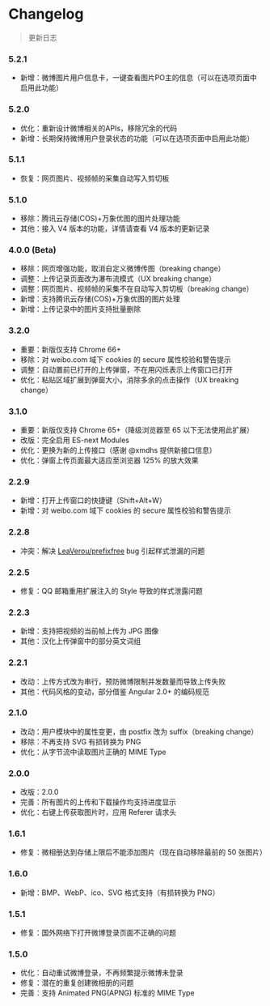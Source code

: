 # Changelog

> 更新日志

### 5.2.1

- 新增：微博图片用户信息卡，一键查看图片PO主的信息（可以在选项页面中启用此功能）


### 5.2.0

- 优化：重新设计微博相关的APIs，移除冗余的代码
- 新增：长期保持微博用户登录状态的功能（可以在选项页面中启用此功能）


### 5.1.1

- 恢复：网页图片、视频帧的采集自动写入剪切板


### 5.1.0

- 移除：腾讯云存储(COS)+万象优图的图片处理功能
- 其他：接入 V4 版本的功能，详情请查看 V4 版本的更新记录


### 4.0.0 (Beta)

- 移除：网页增强功能，取消自定义微博传图（breaking change）
- 调整：上传记录页面改为瀑布流模式（UX breaking change）
- 调整：网页图片、视频帧的采集不在自动写入剪切板（breaking change）
- 新增：支持腾讯云存储(COS)+万象优图的图片处理
- 新增：上传记录中的图片支持批量删除


### 3.2.0

- 重要：新版仅支持 Chrome 66+
- 移除：对 weibo.com 域下 cookies 的 secure 属性校验和警告提示
- 调整：自动置前已打开的上传弹窗，不在用闪烁表示上传窗口已打开
- 优化：粘贴区域扩展到弹窗大小，消除多余的点击操作（UX breaking change）


### 3.1.0

- 重要：新版仅支持 Chrome 65+（降级浏览器至 65 以下无法使用此扩展）
- 改版：完全启用 ES-next Modules
- 优化：更换为新的上传接口（感谢 @xmdhs 提供新接口信息）
- 优化：弹窗上传页面最大适应至浏览器 125% 的放大效果


### 2.2.9

- 新增：打开上传窗口的快捷键（Shift+Alt+W）
- 新增：对 weibo.com 域下 cookies 的 secure 属性校验和警告提示


### 2.2.8

- 冲突：解决 [LeaVerou/prefixfree](https://github.com/LeaVerou/prefixfree/issues/6131) bug 引起样式泄漏的问题


### 2.2.5

- 修复：QQ 邮箱重用扩展注入的 Style 导致的样式泄露问题


### 2.2.3

- 新增：支持把视频的当前帧上传为 JPG 图像
- 其他：汉化上传弹窗中的部分英文词组


### 2.2.1

- 改动：上传方式改为串行，预防微博限制并发数量而导致上传失败
- 其他：代码风格的变动，部分借鉴 Angular 2.0+ 的编码规范


### 2.1.0

- 改动：用户模块中的属性变更，由 postfix 改为 suffix（breaking change）
- 移除：不再支持 SVG 有损转换为 PNG
- 优化：从字节流中读取图片正确的 MIME Type


### 2.0.0

- 改版：2.0.0
- 完善：所有图片的上传和下载操作均支持进度显示
- 优化：右键上传获取图片时，应用 Referer 请求头


### 1.6.1

- 修复：微相册达到存储上限后不能添加图片（现在自动移除最前的 50 张图片）


### 1.6.0

- 新增：BMP、WebP、ico、SVG 格式支持（有损转换为 PNG）


### 1.5.1

- 修复：国外网络下打开微博登录页面不正确的问题


### 1.5.0

- 优化：自动重试微博登录，不再频繁提示微博未登录
- 修复：潜在的重复创建微相册的问题
- 完善：支持 Animated PNG(APNG) 标准的 MIME Type
